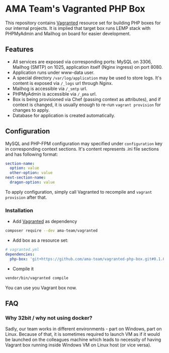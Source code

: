 # AMA Team's Vagranted PHP Box

This repository contains [Vagranted][vagranted] resource set for
building PHP boxes for our internal projects. It is implied that target
box runs LEMP stack with PHPMyAdmin and Mailhog on board for easier 
development.

## Features

- All services are exposed via corresponding ports: MySQL on 3306, 
Mailhog (SMTP) on 1025, application itself (Nginx ingress) on port 8080.
- Application runs under www-data user.
- A special directory `/var/log/application` may be used to store logs.
It's content is exposed via `/_logs` url through Nginx.
- Mailhog is accessible via `/_smtp` url.
- PHPMyAdmin is accessible via `/_pma` url.
- Box is being provisioned via Chef (passing context as attributes),
and if context is changed, it is usually enough to re-run 
`vagrant provision` for changes to apply.
- Database for application is created automatically.

## Configuration

MySQL and PHP-FPM configuration may specified under `configuration` key
in corresponding context sections. It's content represents .ini file 
sections and has following format:

```yml
section-name:
  option: value
  other-option: value
next-section-name:
  dragon-option: value
```

To apply configuration, simply call Vagranted to recompile and 
`vagrant provision` after that.

### Installation

- Add [Vagranted][vagranted] as dependency

```bash
composer require --dev ama-team/vagranted
```

- Add box as a resource set:

```yml
# vagranted.yml
dependencies:
  php-box: 'git+https://github.com/ama-team/vagranted-php-box.git#0.1.0'
```

- Compile it

```bash
vendor/bin/vagranted compile
```

You can use you Vagrant box now.

## FAQ

### Why 32bit / why not using docker?

Sadly, our team works in different environments - part on Windows, part
on Linux. Because of that, it is sometimes required to launch VM as if
it would be launched on the colleagues machine which leads to necessity
of having Vagrant box running inside Windows VM on Linux host (or vice 
versa).

  [vagranted]: https://github.com/ama-team/vagranted.git
